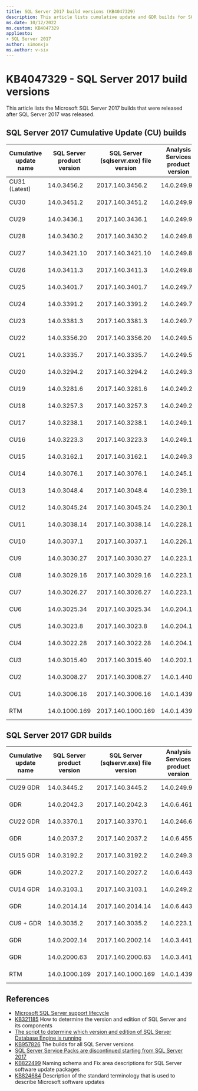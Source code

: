 ```yaml
---
title: SQL Server 2017 build versions (KB4047329)
description: This article lists cumulative update and GDR builds for SQL Server 2017.
ms.date: 10/12/2022
ms.custom: KB4047329
appliesto:
- SQL Server 2017
author: simonxjx
ms.author: v-six
---
```

# KB4047329 - SQL Server 2017 build versions

This article lists the Microsoft SQL Server 2017 builds that were released after SQL Server 2017 was released.

## SQL Server 2017 Cumulative Update (CU) builds

| Cumulative update name | SQL Server product version | SQL Server (sqlservr.exe) file version | Analysis Services product version | Analysis Services (msmdsrv.exe) file version | Knowledge Base number | Release date |
|------------------------|----------------------------|----------------------------------------|-----------------------------------|----------------------------------------------|-----------------------|--------------------|
| CU31 (Latest)| 14.0.3456.2| 2017.140.3456.2| 14.0.249.94 | 2017.140.249.94| [KB5016884](https://support.microsoft.com/help/5016884) | September 20, 2022 |
| CU30 | 14.0.3451.2| 2017.140.3451.2| 14.0.249.90 | 2017.140.249.90| [KB5013756](https://support.microsoft.com/help/5013756) | July 13, 2022|
| CU29 | 14.0.3436.1| 2017.140.3436.1| 14.0.249.90 | 2017.140.249.90| [KB5010786](https://support.microsoft.com/help/5010786) | March 30, 2022 |
| CU28 | 14.0.3430.2| 2017.140.3430.2| 14.0.249.87 | 2017.140.249.87| [KB5008084](https://support.microsoft.com/help/5008084) | January 13, 2022 |
| CU27 | 14.0.3421.10 | 2017.140.3421.10 | 14.0.249.83 | 2017.140.249.83| [KB5006944](https://support.microsoft.com/help/5006944) | October 27, 2021 |
| CU26 | 14.0.3411.3| 2017.140.3411.3| 14.0.249.83 | 2017.140.249.83| [KB5005226](https://support.microsoft.com/help/5005226) | September 14, 2021 |
| CU25 | 14.0.3401.7| 2017.140.3401.7| 14.0.249.75 | 2017.140.249.75| [KB5003830](https://support.microsoft.com/help/5003830) | July 12, 2021|
| CU24 | 14.0.3391.2| 2017.140.3391.2| 14.0.249.71 | 2017.140.249.71| [KB5001228](https://support.microsoft.com/help/5001228) | May 10, 2021 |
| CU23 | 14.0.3381.3| 2017.140.3381.3| 14.0.249.70 | 2017.140.249.70| [KB5000685](https://support.microsoft.com/help/5000685) | February 24, 2021|
| CU22 | 14.0.3356.20 | 2017.140.3356.20 | 14.0.249.54 | 2017.140.249.54| [KB4577467](https://support.microsoft.com/help/4577467) | September 10, 2020 |
| CU21 | 14.0.3335.7| 2017.140.3335.7| 14.0.249.51 | 2017.140.249.51| [KB4557397](https://support.microsoft.com/help/4557397) | July 01, 2020|
| CU20 | 14.0.3294.2| 2017.140.3294.2| 14.0.249.36 | 2017.140.249.36| [KB4541283](https://support.microsoft.com/help/4541283) | April 07, 2020 |
| CU19 | 14.0.3281.6| 2017.140.3281.6| 14.0.249.28 | 2017.140.249.28| [KB4535007](https://support.microsoft.com/help/4535007) | February 05, 2020|
| CU18 | 14.0.3257.3| 2017.140.3257.3| 14.0.249.21 | 2017.140.249.21| [KB4527377](https://support.microsoft.com/help/4527377) | December 09, 2019|
| CU17 | 14.0.3238.1| 2017.140.3238.1| 14.0.249.17 | 2017.140.249.17| [KB4515579](https://support.microsoft.com/help/4515579) | October 08, 2019 |
| CU16 | 14.0.3223.3| 2017.140.3223.3| 14.0.249.14 | 2017.140.249.14| [KB4508218](https://support.microsoft.com/help/4508218) | August 01, 2019|
| CU15 | 14.0.3162.1| 2017.140.3162.1| 14.0.249.3| 2017.140.249.3 | [KB4498951](https://support.microsoft.com/help/4498951) | May 23, 2019 |
| CU14 | 14.0.3076.1| 2017.140.3076.1| 14.0.245.1| 2017.140.245.1 | [KB4484710](https://support.microsoft.com/help/4484710) | March 25, 2019 |
| CU13 | 14.0.3048.4| 2017.140.3048.4| 14.0.239.1| 2017.140.239.1 | [KB4466404](https://support.microsoft.com/help/4466404) | December 18, 2018|
| CU12 | 14.0.3045.24 | 2017.140.3045.24 | 14.0.230.1| 2017.140.230.1 | [KB4464082](https://support.microsoft.com/help/4464082) | October 24, 2018 |
| CU11 | 14.0.3038.14 | 2017.140.3038.14 | 14.0.228.1| 2017.140.228.1 | [KB4462262](https://support.microsoft.com/help/4462262) | September 20, 2018 |
| CU10 | 14.0.3037.1| 2017.140.3037.1| 14.0.226.1| 2017.140.226.1 | [KB4342123](https://support.microsoft.com/help/4342123) | August 27, 2018|
| CU9| 14.0.3030.27 | 2017.140.3030.27 | 14.0.223.1| 2017.140.223.1 | [KB4341265](https://support.microsoft.com/help/4341265) | July 18, 2018|
| CU8| 14.0.3029.16 | 2017.140.3029.16 | 14.0.223.1| 2017.140.223.1 | [KB4338363](https://support.microsoft.com/help/4338363) | June 21, 2018|
| CU7| 14.0.3026.27 | 2017.140.3026.27 | 14.0.223.1| 2017.140.223.1 | [KB4229789](https://support.microsoft.com/help/4229789) | May 23, 2018 |
| CU6| 14.0.3025.34 | 2017.140.3025.34 | 14.0.204.1| 2017.140.204.1 | [KB4101464](https://support.microsoft.com/help/4101464) | April 17, 2018 |
| CU5| 14.0.3023.8| 2017.140.3023.8| 14.0.204.1| 2017.140.204.1 | [KB4092643](https://support.microsoft.com/help/4092643) | March 20, 2018 |
| CU4| 14.0.3022.28 | 2017.140.3022.28 | 14.0.204.1| 2017.140.204.1 | [KB4056498](https://support.microsoft.com/help/4056498) | February 20, 2018|
| CU3| 14.0.3015.40 | 2017.140.3015.40 | 14.0.202.1| 2017.140.202.1 | [KB4052987](https://support.microsoft.com/help/4052987) | January 04, 2018 |
| CU2| 14.0.3008.27 | 2017.140.3008.27 | 14.0.1.440| 2017.140.1.440 | [KB4052574](https://support.microsoft.com/help/4052574) | November 28, 2017|
| CU1| 14.0.3006.16 | 2017.140.3006.16 | 14.0.1.439| 2017.140.1.439 | [KB4038634](https://support.microsoft.com/help/4038634) | October 24, 2017 |
| RTM| 14.0.1000.169| 2017.140.1000.169| 14.0.1.439| 2017.140.1.439 | NA| September 29, 2017 |

## SQL Server 2017 GDR builds

| Cumulative update name | SQL Server product version | SQL Server (sqlservr.exe) file version | Analysis Services product version | Analysis Services (msmdsrv.exe) file version | Knowledge Base number | Release date |
|------------------------|----------------------------|----------------------------------------|-----------------------------------|----------------------------------------------|-----------------------|--------------------|
| CU29 GDR | 14.0.3445.2| 2017.140.3445.2| 14.0.249.90 | 2017.140.249.90| [KB5014553](https://support.microsoft.com/help/5014553) | June 14, 2022|
| GDR| 14.0.2042.3| 2017.140.2042.3| 14.0.6.461| 2017.140.6.461 | [KB5014354](https://support.microsoft.com/help/5014354) | June 14, 2022|
| CU22 GDR | 14.0.3370.1| 2017.140.3370.1| 14.0.246.62 | 2017.140.249.62| [KB4583457](https://support.microsoft.com/help/4583457) | January 21, 2021 |
| GDR| 14.0.2037.2| 2017.140.2037.2| 14.0.6.455| 2017.140.6.455 | [KB4583456](https://support.microsoft.com/help/4583456) | January 21, 2021 |
| CU15 GDR | 14.0.3192.2| 2017.140.3192.2| 14.0.249.3| 2017.140.249.3 | [KB4505225](https://support.microsoft.com/help/4505225) | July 9, 2019 |
| GDR| 14.0.2027.2| 2017.140.2027.2| 14.0.6.443| 2017.140.6.443 | [KB4505224](https://support.microsoft.com/help/4505224) | July 9, 2019 |
| CU14 GDR | 14.0.3103.1| 2017.140.3103.1| 14.0.249.2| 2017.140.249.2 | [KB4494352](https://support.microsoft.com/help/4494352) | May 14, 2019 |
| GDR| 14.0.2014.14 | 2017.140.2014.14 | 14.0.6.443| 2017.140.6.443 | [KB4494351](https://support.microsoft.com/help/4494351) | May 14, 2019 |
| CU9 + GDR| 14.0.3035.2| 2017.140.3035.2| 14.0.223.1| 2017.140.223.1 | [KB4293805](https://support.microsoft.com/help/4293805) | August 14, 2018|
| GDR| 14.0.2002.14 | 2017.140.2002.14 | 14.0.3.441| 2017.140.3.441 | [KB4293803](https://support.microsoft.com/help/4293803) | August 14, 2018|
| GDR| 14.0.2000.63 | 2017.140.2000.63 | 14.0.3.441| 2017.140.3.441 | [KB4057122](https://support.microsoft.com/help/4057122) | January 03, 2018 |
| RTM| 14.0.1000.169| 2017.140.1000.169| 14.0.1.439| 2017.140.1.439 | NA| September 29, 2017 |

## References

- [Microsoft SQL Server support lifecycle](https://support.microsoft.com/lifecycle/?c2=1044)
- [KB321185](../download-and-install-latest-updates.md) How to determine the version and edition of SQL Server and its components
- [The script to determine which version and edition of SQL Server Database Engine is running](https://gallery.technet.microsoft.com/determining-which-version-af0f16f6)
- [KB957826](https://support.microsoft.com/help/957826) The builds for all SQL Server versions
- [SQL Server Service Packs are discontinued starting from SQL Server 2017](https://support.microsoft.com/help/4041553)
- [KB822499](../../database-engine/install/windows/naming-schema-and-fix-area.md) Naming schema and Fix area descriptions for SQL Server software update packages
- [KB824684](../../../windows-client/deployment/standard-terminology-software-updates.md) Description of the standard terminology that is used to describe Microsoft software updates
